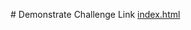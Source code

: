 <p> # Demonstrate Challenge Link 
    <a href="https://mzughbor.github.io/recovery-p-c01-s08-omnifood-project-responsive-version/index.html">index.html<a>
</p>

